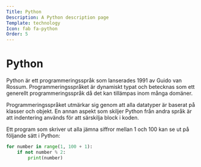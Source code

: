 ```yaml
---
Title: Python
Description: A Python description page
Template: technology
Icon: fab fa-python
Order: 5
---
```


# Python

Python är ett programmeringsspråk som lanserades 1991 av Guido van Rossum. Programmeringsspråket är dynamiskt typat och betecknas som ett generellt programmeringsspråk då det kan tillämpas inom många domäner.

Programmeringsspråket utmärkar sig genom att alla datatyper är baserat på klasser och objekt. En annan aspekt som skiljer Python från andra språk är att indentering används för att särskilja block i koden.

Ett program som skriver ut alla jämna siffror mellan 1 och 100 kan se ut på följande sätt i Python:

```python
for number in range(1, 100 + 1):
    if not number % 2:
        print(number)
```
